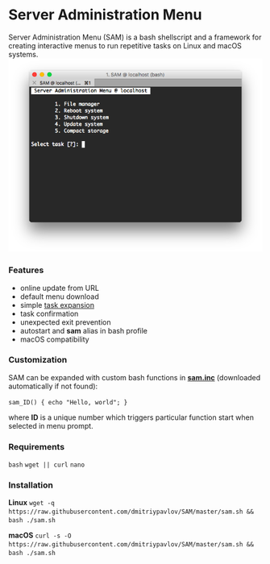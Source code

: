 # Server Administration Menu
Server Administration Menu (SAM) is a bash shellscript and a framework for creating interactive menus to run repetitive tasks on Linux and macOS systems.
![SAM](https://raw.githubusercontent.com/dmitriypavlov/SAM/master/screenshot.png)

### Features
* online update from URL
* default menu download
* simple [task expansion](https://github.com/dmitriypavlov/SAM/blob/master/sam.inc)
* task confirmation
* unexpected exit prevention
* autostart and **sam** alias in bash profile
* macOS compatibility

### Customization
SAM can be expanded with custom bash functions in **[sam.inc](https://github.com/dmitriypavlov/SAM/blob/master/sam.inc)** (downloaded automatically if not found):

`sam_ID() { echo "Hello, world"; }`

where **ID** is a unique number which triggers particular function start when selected in menu prompt.

### Requirements
`bash` `wget || curl` `nano`

### Installation
**Linux**
`wget -q https://raw.githubusercontent.com/dmitriypavlov/SAM/master/sam.sh && bash ./sam.sh`

**macOS**
`curl -s -O https://raw.githubusercontent.com/dmitriypavlov/SAM/master/sam.sh && bash ./sam.sh`